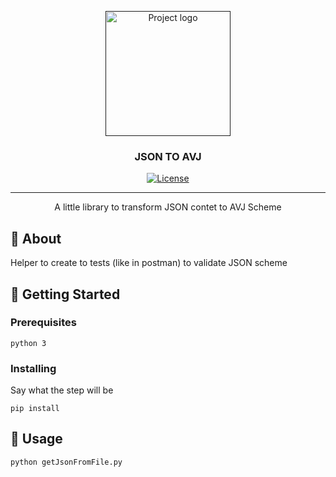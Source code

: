 <p align="center">
  <a href="" rel="noopener">
 <img width=200px height=200px src="https://i.imgur.com/6wj0hh6.jpg" alt="Project logo"></a>
</p>

<h3 align="center">JSON TO AVJ</h3>

<div align="center">

[![License](https://img.shields.io/badge/license-MIT-blue.svg)](/LICENSE)

</div>

---

<p align="center"> A little library to transform JSON contet to AVJ Scheme
    <br> 
</p>


## 🧐 About <a name = "about"></a>

Helper to create to tests (like in postman) to validate JSON scheme

## 🏁 Getting Started <a name = "getting_started"></a>



### Prerequisites


```
python 3
```

### Installing


Say what the step will be

```
pip install
```



## 🎈 Usage <a name="usage"></a>

```
python getJsonFromFile.py
```







